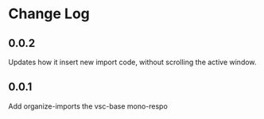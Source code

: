 # Change Log

## 0.0.2

Updates how it insert new import code, without scrolling the active window.

## 0.0.1

Add organize-imports the vsc-base mono-respo
